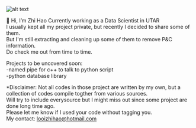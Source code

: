 ![alt text](https://www.freepik.com/free-photos-vectors/under-construction, "Title")



👋 Hi, I’m Zhi Hao
Currently working as a Data Scientist in UTAR 
<br />
I usually kept all my project private, but recently I decided to share some of them.<br />
But I'm still extracting and cleaning up some of them to remove P&C information. <br />
Do check me out from time to time.<br />


Projects to be uncovered soon:<br />
-named pipe for c++ to talk to python script <br />
-python database library <br />

*Disclaimer: Not all codes in those project are written by my own, but a collection of codes compile togther from various sources.<br />
Will try to include everysource but I might miss out since some project are done long time ago.<br />
Please let me know if I used your code without tagging you.<br />
My contact: looizhihao@hotmail.com<br />
<!---
looizhihao/looizhihao is a ✨ special ✨ repository because its `README.md` (this file) appears on your GitHub profile.
You can click the Preview link to take a look at your changes.
--->
